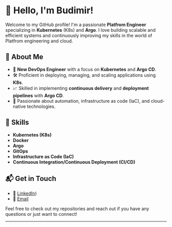 # 👋 Hello, I'm Budimir!

Welcome to my GitHub profile! I'm a passionate **Platfrom Engineer** specializing in **Kubernetes** (K8s) and **Argo**. I love building scalable and efficient systems and continuously improving my skills in the world of Platfrom engineering and cloud.

## 🚀 About Me

- 🌟 **New DevOps Engineer** with a focus on **Kubernetes** and **Argo CD**.
- 🛠️ Proficient in deploying, managing, and scaling applications using **K8s**.
- 📈 Skilled in implementing **continuous delivery** and **deployment pipelines** with **Argo CD**.
- 🧩 Passionate about automation, infrastructure as code (IaC), and cloud-native technologies.

## 🔧 Skills

- **Kubernetes (K8s)**
- **Docker**
- **Argo**
- **GitOps**
- **Infrastructure as Code (IaC)**
- **Continuous Integration/Continuous Deployment (CI/CD)**

## 📬 Get in Touch

- 💼 [LinkedIn](https://www.linkedin.com/in/budimir-filipovic/))
- 📧 [Email](mailto:budimir.filipovic1@gmail.com)

Feel free to check out my repositories and reach out if you have any questions or just want to connect!

---
